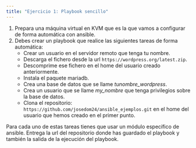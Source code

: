```yaml
---
title: "Ejercicio 1: Playbook sencillo"
---
```


1. Prepara una máquina virtual en KVM que es la que vamos a configurar de forma automática con ansible.
2. Debes crear un playbook que realice las siguientes tareas de forma automática:
    * Crear un usuario en el servidor remoto que tenga tu nombre.
    * Descarga el fichero desde la url `https://wordpress.org/latest.zip`.
    * Descomprime ese fichero en el home del usuario creado anteriormente.
    * Instala el paquete mariadb.
    * Crea una base de datos que se llame *tunombre_wordpress*.
    * Crea un usuario que se llame *my_nombre* que tenga privilegios sobre la base de datos.
    * Clona el repositorio: `https://github.com/josedom24/ansible_ejemplos.git` en el home del usuario que hemos creado en el primer punto.

Para cada uno de estas tareas tienes que usar un módulo específico de ansible.
Entrega la url del repositorio donde has guardado el playbook y también la salida de la ejecución del playbook.
